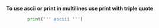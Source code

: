 
**To use ascii or print in multilines use print with triple quote**
```python
        print(''' asciii ''')
```

        
